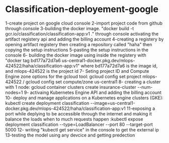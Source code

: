 # Classification-deployement-google

1-create project on google cloud console
2-import project code from github through console
3-building the docker image.  "docker build -t gcr.io/classification/classification-app:v1 ." through console
activating the artifact registery api and adding the billing account
4-creating a registery by opening artifact registery then creating a repository called "haha" then copying the setup instructions
5-pasting the setup instructions in the console
6- building the docker image using inside the registery with "docker tag bd177a72d7a6 us-central1-docker.pkg.dev/mlops-424522/haha/classification-app:v1" where bd177a72d7a6 is the image id, and mlops-424522 is the project id
7- Seting project ID and Compute Engine zone options for the gcloud tool: gcloud config set project mlops-424522 / gcloud config set compute/zone us-central1
8- creating a cluster with 1 node: gcloud container clusters create insurance-cluster --num-nodes=1
9- activaing Kubernetes Engine API and adding the billing account
10- deploy and manage applications on a Kubernetes engine clusters (GKE): kubectl create deployment classification --image=us-central1-docker.pkg.dev/mlops-424522/haha/classification-app:v1
11-exposing a port while deplying to be accessible through the internet and making it balance the loads when to much requests happen :kubectl expose deployment classification --type=LoadBalancer --port 80 --target-port 5000
12- writing "kubectl get service" in the console to get the external ip
13-testing the model using any devcice and getting predection
